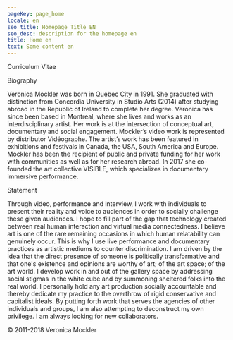 ```yaml
---
pageKey: page_home
locale: en
seo_title: Homepage Title EN
seo_desc: description for the homepage en
title: Home en
text: Some content en
---
```

Curriculum Vitae 

Biography 

Veronica Mockler was born in Quebec City in 1991. She graduated with distinction from Concordia University in Studio Arts (2014) after studying abroad in the Republic of Ireland to complete her degree. Veronica has since been based in Montreal, where she lives and works as an interdisciplinary artist. Her work is at the intersection of conceptual art, documentary and social engagement. Mockler’s video work is represented by distributor Vidéographe. The artist’s work has been featured in exhibitions and festivals in Canada, the USA, South America and Europe. Mockler has been the recipient of public and private funding for her work with communities as well as for her research abroad. In 2017 she co-founded the art collective VISIBLE, which specializes in documentary immersive performance.

Statement

Through video, performance and interview, I work with individuals to present their reality and voice to audiences in order to socially challenge these given audiences. I hope to fill part of the gap that technology created between real human interaction and virtual media connectedness. I believe art is one of the rare remaining occasions in which human relatability can genuinely occur. This is why I use live performance and documentary practices as artistic mediums to counter discrimination. I am driven by the idea that the direct presence of someone is politically transformative and that one's existence and opinions are worthy of art; of the art space; of the art world. I develop work in and out of the gallery space by addressing social stigmas in the white cube and by summoning sheltered folks into the real world. I personally hold any art production socially accountable and thereby dedicate my practice to the overthrow of rigid conservative and capitalist ideals. By putting forth work that serves the agencies of other individuals and groups, I am also attempting to deconstruct my own privilege. I am always looking for new collaborators.

© 2011-2018 Veronica Mockler


